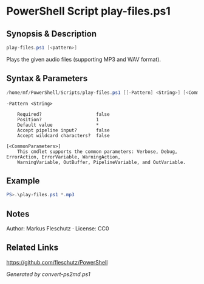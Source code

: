 # PowerShell Script play-files.ps1

## Synopsis & Description
```powershell
play-files.ps1 [<pattern>]
```

Plays the given audio files (supporting MP3 and WAV format).

## Syntax & Parameters
```powershell
/home/mf/PowerShell/Scripts/play-files.ps1 [[-Pattern] <String>] [<CommonParameters>]
```

```
-Pattern <String>
    
    Required?                    false
    Position?                    1
    Default value                *
    Accept pipeline input?       false
    Accept wildcard characters?  false
```

```
[<CommonParameters>]
    This cmdlet supports the common parameters: Verbose, Debug, ErrorAction, ErrorVariable, WarningAction, 
    WarningVariable, OutBuffer, PipelineVariable, and OutVariable.
```

## Example
```powershell
PS>.\play-files.ps1 *.mp3
```


## Notes
Author: Markus Fleschutz · License: CC0

## Related Links
https://github.com/fleschutz/PowerShell

*Generated by convert-ps2md.ps1*
